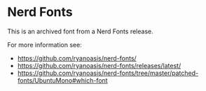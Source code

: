 
# Nerd Fonts

This is an archived font from a Nerd Fonts release.

For more information see:
* https://github.com/ryanoasis/nerd-fonts/
* https://github.com/ryanoasis/nerd-fonts/releases/latest/
* https://github.com/ryanoasis/nerd-fonts/tree/master/patched-fonts/UbuntuMono#which-font
